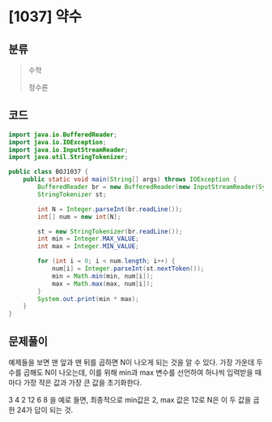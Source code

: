 # [1037] 약수

## 분류
> 수학
>
> 정수론

## 코드
```java
import java.io.BufferedReader;
import java.io.IOException;
import java.io.InputStreamReader;
import java.util.StringTokenizer;

public class BOJ1037 {
	public static void main(String[] args) throws IOException {
		BufferedReader br = new BufferedReader(new InputStreamReader(System.in));
		StringTokenizer st;

		int N = Integer.parseInt(br.readLine());
		int[] num = new int[N];

		st = new StringTokenizer(br.readLine());
		int min = Integer.MAX_VALUE;
		int max = Integer.MIN_VALUE;

		for (int i = 0; i < num.length; i++) {
			num[i] = Integer.parseInt(st.nextToken());
			min = Math.min(min, num[i]);
			max = Math.max(max, num[i]);
		}
		System.out.print(min * max);
	}
}
```

## 문제풀이

예제들을 보면 맨 앞과 맨 뒤를 곱하면 N이 나오게 되는 것을 알 수 있다. 가장 가운데 두 수를 곱해도 N이 나오는데, 이를 위해 min과 max 변수를 선언하여 하나씩 입력받을 때마다 가장 작은 값과 가장 큰 값을 초기화한다. 

3 4 2 12 6 8 을 예로 들면, 최종적으로 min값은 2, max 값은 12로 N은 이 두 값을 곱한 24가 답이 되는 것.